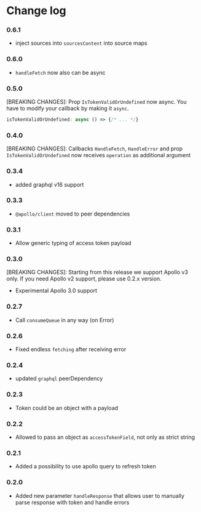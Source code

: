 # Change log

### 0.6.1
- inject sources into `sourcesContent` into source maps

### 0.6.0
- `handleFetch` now also can be async

### 0.5.0
[BREAKING CHANGES]: Prop `IsTokenValidOrUndefined` now async. You have to modify your callback by making it `async`.

```ts
isTokenValidOrUndefined: async () => {/* ... */}
```


### 0.4.0
[BREAKING CHANGES]: Callbacks `HandleFetch`, `HandleError` and prop `IsTokenValidOrUndefined` now receives `operation` as additional argument

### 0.3.4
- added graphql v16 support

### 0.3.3
- `@apollo/client` moved to peer dependencies

### 0.3.1
- Allow generic typing of access token payload

### 0.3.0
[BREAKING CHANGES]: Starting from this release we support Apollo v3 only. If you need Apollo v2 support, please use
0.2.x version.

- Experimental Apollo 3.0 support

### 0.2.7
- Call `consumeQueue` in any way (on Error)

### 0.2.6
- Fixed endless `fetching` after receiving error

### 0.2.4
- updated `graphql` peerDependency

### 0.2.3
- Token could be an object with a payload

### 0.2.2
- Allowed to pass an object as `accessTokenField`, not only as strict string

### 0.2.1
- Added a possibility to use apollo query to refresh token

### 0.2.0
- Added new parameter `handleResponse` that allows user to manually parse response with token and handle errors
